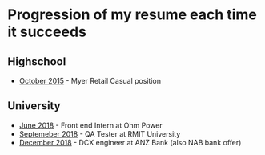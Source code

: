 # Progression of my resume each time it succeeds

## Highschool
- [October 2015](https://github.com/MichaelDao/Resume-History/blob/master/10_2015.pdf) - Myer Retail Casual position

## University
- [June 2018](https://github.com/MichaelDao/Resume-History/blob/master/6_2018.pdf) - Front end Intern at Ohm Power
- [Septemeber 2018](https://github.com/MichaelDao/Resume-History/blob/master/9_2018.pdf) - QA Tester at RMIT University 
- [December 2018](https://github.com/MichaelDao/Resume-History/blob/master/12_2018.pdf) - DCX engineer at ANZ Bank (also NAB bank offer)
